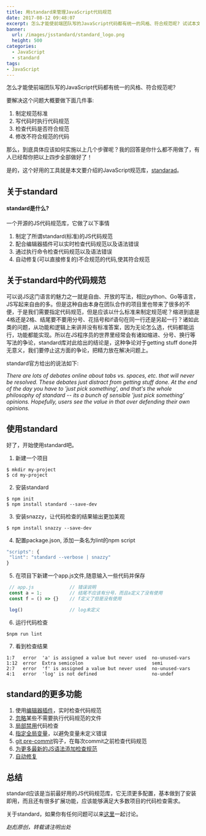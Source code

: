```yaml
---
title: 用standard来管理JavaScript代码规范
date: 2017-08-12 09:48:07
excerpt: 怎么才能使前端团队写的JavaScript代码都有统一的风格、符合规范呢? 试试本文介绍的JavaScrtip规范库standard吧...
banner:
  url: /images/jsstandard/standard_logo.png
  height: 500
categories: 
  - JavaScript
  - standard
tags: 
- JavaScript
---
```

怎么才能使前端团队写的JavaScript代码都有统一的风格、符合规范呢?

要解决这个问题大概要做下面几件事:

1. 制定规范标准
2. 写代码时执行代码规范
3. 检查代码是否符合规范
4. 修改不符合规范的代码

那么，到底具体应该如何实施以上几个步骤呢？我的回答是你什么都不用做了，有人已经帮你把以上四步全部做好了！

是的，这个好用的工具就是本文要介绍的JavaScript规范库，[standarad](https://github.com/standard/standard)。

## 关于standard
#### standard是什么?
一个开源的JS代码规范库，它做了以下事情
1. 制定了所谓standard(标准)的JS代码规范
2. 配合编辑器插件可以实时检查代码规范以及语法错误
3. 通过执行命令检查代码规范以及语法错误
4. 自动修复(可以直接修复的)不合规范的代码,使其符合规范

## 关于standard中的代码规范
  可以说JS这门语言的魅力之一就是自由、开放的写法，相比python、Go等语言，JS写起来自由的多。但是这种自由本身在团队合作的项目里也带来了很多的不便，于是我们需要指定代码规范，但是应该以什么标准来制定规范呢？缩进到底是4格还是2格、结尾要不要用分号、花括号和if语句在同一行还是另起一行？诸如此类的问题，从功能和逻辑上来讲并没有标准答案，因为无论怎么选，代码都能运行，功能都能实现。所以在JS程序员的世界里经常会有诸如缩进、分号、换行等写法的争论，standard库对此给出的结论是，这种争论对于getting stuff done并无意义，我们要停止这方面的争论，把精力放在解决问题上。

  standard官方给出的说法如下:

_There are lots of debates online about tabs vs. spaces, etc. that will never be resolved. These debates just distract from getting stuff done. At the end of the day you have to 'just pick something', and that's the whole philosophy of standard -- its a bunch of sensible 'just pick something' opinions. Hopefully, users see the value in that over defending their own opinions._

## 使用standard

好了，开始使用standard吧。

1. 新建一个项目
```shell
$ mkdir my-project
$ cd my-project
```

2. 安装standard
```shell
$ npm init
$ npm install standard --save-dev
```

3. 安装snazzy，让代码检查的结果输出更加美观
```shell
$ npm install snazzy --save-dev
```

4. 配置package.json, 添加一条名为lint的npm script
```js
"scripts": {
 "lint": "standard --verbose | snazzy"
}
```

5. 在项目下新建一个app.js文件,随意输入一些代码并保存
```js
 // app.js             // 错误说明
 const a = 1;          // 结尾不应该有分号，而且a定义了没有使用
 const f = () => {}    // f定义了但是没有使用

 log()                 // log未定义
```
6. 运行代码检查
```shell
$npm run lint
```
7. 看到检查结果

```shell
1:7   error  'a' is assigned a value but never used  no-unused-vars
1:12  error  Extra semicolon                         semi
2:7   error  'f' is assigned a value but never used  no-unused-vars
4:1   error  'log' is not defined                    no-undef
```


## standard的更多功能

1. 使用[编辑器插件](https://github.com/standard/standard#are-there-text-editor-plugins)，实时检查代码规范
2. [忽略](https://github.com/standard/standard#how-do-i-ignore-files)某些不需要执行代码规范的文件
3. [局部禁用](https://github.com/standard/standard#how-do-i-hide-a-certain-warning)代码检查
4. [指定全局变量](https://github.com/standard/standard#i-use-a-library-that-pollutes-the-global-namespace-how-do-i-prevent-variable-is-not-defined-errors)，以避免变量未定义错误
5. [git pre-commit](https://github.com/standard/standard#is-there-a-git-pre-commit-hook)钩子，在每次commit之前检查代码规范
6. [为更多最新的JS语法添加检查规范](https://github.com/standard/standard#how-do-i-use-experimental-javascript-es-next-features)
7. [自动修复](https://github.com/standard/standard#is-there-an-automatic-formatter)

## 总结
standard应该是当前最好用的JS代码规范库，它无须更多配置，基本做到了安装即用，而且还有很多扩展功能，应该能够满足大多数项目的代码检查需求。

关于standard，如果你有任何问题可以来[这里](https://github.com/buildAll/buildall.github.io/issues/2)一起讨论。


_赵彪原创，转载请注明出处_
